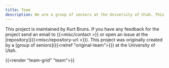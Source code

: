 ```yaml
---
title: Team
description: We are a group of seniors at the University of Utah. This is our Senior Capstone Project that we have been working on for the past year. If you have a question or comment send us an email at the address below.
---
```


This project is maintained by Kurt Bruns. If you have any feedback for the project send an email to {{<misc/contact >}} or open an issue at the [repository]({{<misc/repository-url >}}). This project was originally created by a [group of seniors]({{<relref "original-team">}}) at the University of Utah.

{{<render "team-grid" "team">}}


